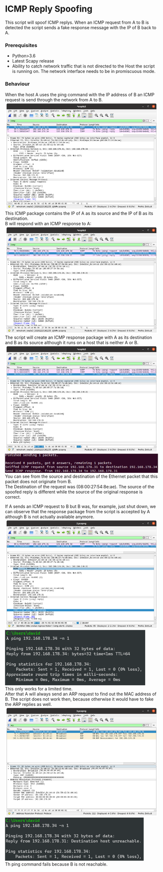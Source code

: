 # ICMP Reply Spoofing

This script will spoof ICMP replys. When an ICMP request from A to B is detected the script sends a fake response message with the IP of B back to A.

### Prerequisites
* Python>3.6
* Latest Scapy release
* Ability to catch network traffic that is not directed to the Host the script is running on. The network interface needs to be in promiscuous mode.

### Behaviour

When the host A uses the ping command with the IP address of B an ICMP request is send through the network from A to B.
![First Request](img/1_request.png)
This ICMP package contains the IP of A as its source and the IP of B as its destination.  
B will respond with an ICMP response to A:
![Original Reply](img/1_reply_1.png)  
The script will create an ICMP response package with A as its destination and B as its source although it runs on a host that is neither A or B.  
![Fake Reply](img/1_reply2.png)
![Script output](img/1_spoofer.png)  
You can see from the source and destination of the Ethernet packet that this packet does not originate from B.  
The Destination of the request was (08:00:27:54:8e:ae). The source of the spoofed reply is different while the source of the original response is correct.  
  
  
If A sends an ICMP request to B but B was, for example, just shut down, we can observe that the response package from the script  is accepted by A although B is not actually available anymore.  
![Fake Reply](img/2_reply.png)
![Result](img/1_result.png)  
This only works for a limited time.  
After that A will always send an ARP request to find out the MAC address of B. The script does not work then, because otherwise it would have to fake the ARP replies as well.
![ARP requests](img/3_arp.png)  
![Result](img/3_result.png)  
Th ping command fails because B is not reachable.
